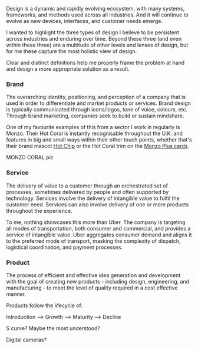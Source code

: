 Design is a dynamic and rapidly evolving ecosystem, with many systems, frameworks, and methods used across all industries. And it will continue to evolve as new devices, interfaces, and customer needs emerge. 

I wanted to highlight the three types of design I believe to be persistent across industries and enduring over time. Beyond these three (and even within these three) are a multitude of other levels and lenses of design, but for me these capture the most holistic view of design. 

Clear and distinct definitions help me properly frame the problem at hand and design a more appropriate solution as a result. 

### Brand

The overarching identity, positioning, and perception of a company that is used in order to differentiate and market products or services. Brand design is typically communicated through icons/logos, tone of voice, colours, etc. Through brand marketing, companies seek to build or sustain mindshare.

One of my favourite examples of this from a sector I work in regularly is Monzo. Their Hot Coral is instantly recognisable throughout the U.K. and features in big and small ways within their other touch points, whether that's their brand mascot [Hot Chip](https://monzo.com/hotchip/) or the Hot Coral trim on the [Monzo Plus cards](https://community.monzo.com/t/sneak-peek-pick-a-card-any-card-monzo-plus/64560/113).

MONZO CORAL pic

### Service

The delivery of value to a customer through an orchestrated set of processes, sometimes delivered by people and often supported by technology. Services involve the delivery of intangible value to fulfil the customer need. Services can also involve delivery of one or more products throughout the experience.

To me, nothing showcases this more than Uber. The company is targeting all modes of transportation, both consumer and commercial, and provides a service of intangible value. Uber aggregates consumer demand and aligns it to the preferred mode of transport, masking the complexity of dispatch, logistical coordination, and payment processes.

### Product

The process of efficient and effective idea generation and development with the goal of creating new products - including design, engineering, and manufacturing - to meet the level of quality required in a cost effective manner.

Products follow the lifecycle of:

Introduction ⟶ Growth ⟶ Maturity ⟶ Decline

S curve? Maybe the most understood?

Digital cameras? 